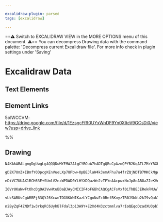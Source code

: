 ```yaml
---

excalidraw-plugin: parsed
tags: [excalidraw]

---
```

==⚠  Switch to EXCALIDRAW VIEW in the MORE OPTIONS menu of this document. ⚠== You can decompress Drawing data with the command palette: 'Decompress current Excalidraw file'. For more info check in plugin settings under 'Saving'



# Excalidraw Data

## Text Elements
## Element Links
5olWCCVM: https://drive.google.com/file/d/1EzsgcFf90UYxWnDF9Yn0XIteV9GCsDi0/view?usp=drive_link

%%
## Drawing
```compressed-json
N4KAkARALgngDgUwgLgAQQQDwMYEMA2AlgCYBOuA7hADTgQBuCpAzoQPYB2KqATLZMzYBXUtiRoIACyhQ4zZAHoFAc0JRJQgEYA6bGwC2CgF7N6hbEcK4OCtptbErHALRY8RMpWdx8Q1TdIEfARcZgRmBShcZQUebQAObQBGGjoghH0EDihmbgBtcDBQMBKIEm4IAFY2fAB1AGF6gDUAWVSSyFhECozNBGJiXE1g9tLMbmcAdgAGSe0eSv5SmAnJ

gDZK7UmZ+IBmfYODpcgKEnVueLXp7UPbw+OpBEJlaW4k3emAFhu7u4frZQjNDTB7MKCkNgAawQ9RqbFIFQAxEkECiUaNIJpcNhIcoIUIOMRYfh4RVwdZmHBcIFshiIAAzQj4fAAZVgQPQgg8dLBEOhtTOkm4fEKAnBUIQbJgHIgXPKD3xLw44VyaCSDzYVOwahWaumINFEDxwjgAEliKrUHkALoPenkTLm7gcITMh6EQlYCq4aZ0/GE5XMS3FDrQ

eDiVC7UUAX1BCH63E+SUmlV2nzWPDWD0YLHYXDQazWn2zTFYnAAcpwxNxJp8eABOaZJeKVeLu5gAEXSUATaHpBDCD00wkJAFFgplspaXW7DUI4IMe8Q3rX9Z9dvXG5vFoaiBxIRUADwAUlQsm0zBgYIy2jgEP0cCgAAoAGQARyEbCgAG5ANNRgA54wBTRUAA3lABC3QAPs1AwBiBMABV930/H8AEpUGPAA+OkSRxXtUH7fBB0NZh3AjAoOjAdVRT

I0VrUKaNwFtOhcDgOA2VwHtuBDaBJAyCMICIF4oFGBhCAQCgACFsVxf0iThBEJERekFMUwTsBEGkoFNHt9DZPkYRkpE0VRJAlggFTSDUjSMnEnFjQJaSSVk9ByQ4SlqSyATjNM8zNIAMSZVl2R4uVlw81S3IsrTxX5QVhRCsyws07SJSlGUguU0LsnCgAlYQlRVN5Yq8jIAHktR1N59QK+KMm8zgoG83B9CZXVUB3UpPKq/QauyFlCCMCMeANNr0

vUzSABUsCgABBPj83QYJ6XcwoTOG8KWNIKazLYCguNwZc0BnfBKoyzTR0JSbNu2kI9vQakISoI6Royc67tG8MKikwTCIhZkAA03lTTYeB4JIkkbHgPk+SZ4hFUovpqfAAE1uHrSpvkqTddkqWZpkqUH12Mow2AMdjDXoAghAja4Uxoh6spHYhA0tCAPuMvESB6vrhUGyA2eINkEDgbhWp50gSBaNhiAQU6hmCa7cPw0peeJUk0BDSBRJqa7meULE

n2ByZqF4ZNDf1w3rkqRC6UyhBlFdal3p13A9Y+E2Xd4N3zctmmlva7rIoQEqoDzadXUOpb7QahBrc9UWOGUEnQyyGXsPBCmHmwIhBbQVOEAeDhI+4HONSEKA9wjHPvdKOwACsEGwHIWXzuBxcl6Xhmw+Xc6W7Eg8YUaifwBPSi6QL0nrvM6RUsEDFe7p9tDh5MOhOWBy70N8FCKbx77gfnVDmjwFjOhGWCYNaOjIA===
```
%%